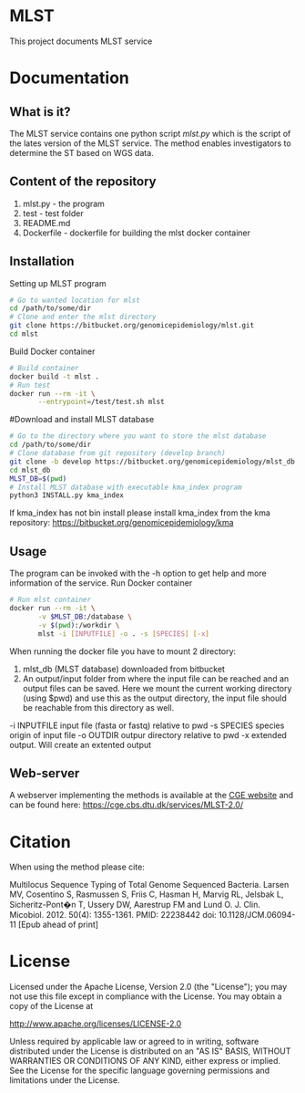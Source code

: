 MLST
===================

This project documents MLST service


Documentation
=============

## What is it?

The MLST service contains one python script *mlst.py* which is the script of the lates
version of the MLST service. The method enables investigators to determine the ST based on WGS data.

## Content of the repository
1. mlst.py      - the program
2. test     	- test folder
3. README.md
4. Dockerfile   - dockerfile for building the mlst docker container


## Installation

Setting up MLST program
```bash
# Go to wanted location for mlst
cd /path/to/some/dir
# Clone and enter the mlst directory
git clone https://bitbucket.org/genomicepidemiology/mlst.git
cd mlst
```

Build Docker container
```bash
# Build container
docker build -t mlst .
# Run test
docker run --rm -it \
       --entrypoint=/test/test.sh mlst
```

#Download and install MLST database
```bash
# Go to the directory where you want to store the mlst database
cd /path/to/some/dir
# Clone database from git repository (develop branch)
git clone -b develop https://bitbucket.org/genomicepidemiology/mlst_db.git
cd mlst_db
MLST_DB=$(pwd)
# Install MLST database with executable kma_index program
python3 INSTALL.py kma_index
```

If kma_index has not bin install please install kma_index from the kma repository:
https://bitbucket.org/genomicepidemiology/kma

## Usage

The program can be invoked with the -h option to get help and more information of the service.
Run Docker container


```bash
# Run mlst container
docker run --rm -it \
       -v $MLST_DB:/database \
       -v $(pwd):/workdir \
       mlst -i [INPUTFILE] -o . -s [SPECIES] [-x]
```

When running the docker file you have to mount 2 directory: 
 1. mlst_db (MLST database) downloaded from bitbucket
 2. An output/input folder from where the input file can be reached and an output files can be saved. 
Here we mount the current working directory (using $pwd) and use this as the output directory, 
the input file should be reachable from this directory as well.

-i INPUTFILE	input file (fasta or fastq) relative to pwd 
-s SPECIES 	species origin of input file
-o OUTDIR	outpur directory relative to pwd
-x 		extended output. Will create an extented output


## Web-server

A webserver implementing the methods is available at the [CGE website](http://www.genomicepidemiology.org/) and can be found here:
https://cge.cbs.dtu.dk/services/MLST-2.0/

Citation
=======

When using the method please cite:

Multilocus Sequence Typing of Total Genome Sequenced Bacteria.
Larsen MV, Cosentino S, Rasmussen S, Friis C, Hasman H, Marvig RL,
Jelsbak L, Sicheritz-Pont�n T, Ussery DW, Aarestrup FM and Lund O.
J. Clin. Micobiol. 2012. 50(4): 1355-1361.
PMID: 22238442         doi: 10.1128/JCM.06094-11
[Epub ahead of print]


License
=======


Licensed under the Apache License, Version 2.0 (the "License");
you may not use this file except in compliance with the License.
You may obtain a copy of the License at

   http://www.apache.org/licenses/LICENSE-2.0

Unless required by applicable law or agreed to in writing, software
distributed under the License is distributed on an "AS IS" BASIS,
WITHOUT WARRANTIES OR CONDITIONS OF ANY KIND, either express or implied.
See the License for the specific language governing permissions and
limitations under the License.
